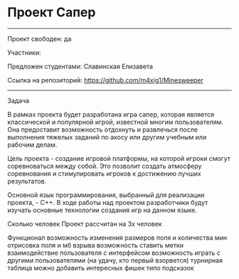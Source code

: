 # Проект Сапер

---

Проект свободен: да

Участники: 

Предложен студентами: Славинская Елизавета

Ссылка на репозиторий: https://github.com/m4xig1/Minesweeper

---


Задача

В рамках проекта будет разработана игра сапер, которая является классической и популярной игрой, известной многим пользователям. Она предоставит возможность отдохнуть и развлечься после выполнения тяжелых заданий по акосу или другим учебным или рабочим делам.

Цель проекта - создание игровой платформы, на которой игроки смогут соревноваться между собой. Это позволит создать атмосферу соревнования и стимулировать игроков к достижению лучших результатов.

Основной язык программирования, выбранный для реализации проекта, - C++. В ходе работы над проектом разработчики будут изучать основные технологии создания игр на данном языке.

Сколько человек
Проект рассчитан на 3х человек

Функционал
возможность изменения размеров поля и количества мин
отрисовка поля и мб взрыва
возможность ставить метки
взаимодействие пользователя с интерфейсом
возможность играть с другими пользователями (на удачу, кто первый взорвется)
турнирная таблица
можно добавить интересных фишек типо подсказок
